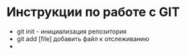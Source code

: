 # Инструкции по работе с GIT
* git init - инициализация репозитория
* git add [file] добавить файл к отслеживанию
* 